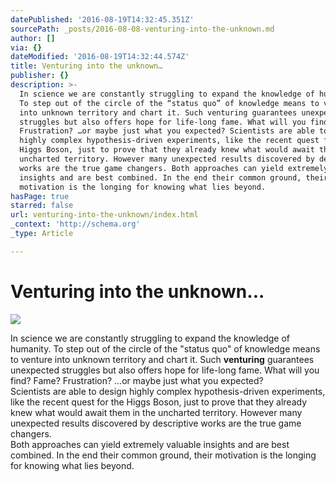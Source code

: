 ```yaml
---
datePublished: '2016-08-19T14:32:45.351Z'
sourcePath: _posts/2016-08-08-venturing-into-the-unknown.md
author: []
via: {}
dateModified: '2016-08-19T14:32:44.574Z'
title: Venturing into the unknown…
publisher: {}
description: >-
  In science we are constantly struggling to expand the knowledge of humanity.
  To step out of the circle of the “status quo” of knowledge means to venture
  into unknown territory and chart it. Such venturing guarantees unexpected
  struggles but also offers hope for life-long fame. What will you find? Fame?
  Frustration? …or maybe just what you expected? Scientists are able to design
  highly complex hypothesis-driven experiments, like the recent quest for the
  Higgs Boson, just to prove that they already knew what would await them in the
  uncharted territory. However many unexpected results discovered by descriptive
  works are the true game changers. Both approaches can yield extremely valuable
  insights and are best combined. In the end their common ground, their
  motivation is the longing for knowing what lies beyond.
hasPage: true
starred: false
url: venturing-into-the-unknown/index.html
_context: 'http://schema.org'
_type: Article

---
```

# Venturing into the unknown...
![](https://the-grid-user-content.s3-us-west-2.amazonaws.com/205c5c72-83c4-4c4d-b7a0-b35a0e57f71e.jpg)

In science we are constantly struggling to expand the knowledge of humanity. To step out of the circle of the "status quo" of knowledge means to venture into unknown territory and chart it. Such **venturing** guarantees unexpected struggles but also offers hope for life-long fame. What will you find? Fame? Frustration? ...or maybe just what you expected?   
Scientists are able to design highly complex hypothesis-driven experiments, like the recent quest for the Higgs Boson, just to prove that they already knew what would await them in the uncharted territory. However many unexpected results discovered by descriptive works are the true game changers.   
Both approaches can yield extremely valuable insights and are best combined. In the end their common ground, their motivation is the longing for knowing what lies beyond.